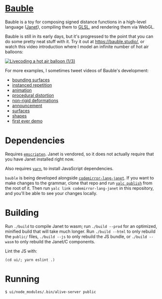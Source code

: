 # [Bauble](https://bauble.studio)

Bauble is a toy for composing signed distance functions in a high-level language ([Janet](https://janet-lang.org/)), compiling them to [GLSL](https://www.khronos.org/opengl/wiki/OpenGL_Shading_Language), and rendering them via WebGL.

Bauble is still in its early days, but it's progressed to the point that you can do some pretty neat stuff with it. Try it out at <https://bauble.studio/>, or watch this video introduction where I model an infinite number of hot air balloons:

[![Livecoding a hot air balloon (1/3)](https://img.youtube.com/vi/0-OtdjiR7dc/maxresdefault.jpg)](https://www.youtube.com/watch?v=0-OtdjiR7dc&list=PLjT5GDnW_UMBS6ih0kG7jWB0n1SnotnEu)

For more examples, I sometimes tweet videos of Bauble's development:

- [bounding surfaces](https://twitter.com/ianthehenry/status/1567709580792315904)
- [instanced repetition](https://twitter.com/ianthehenry/status/1566583962989842432)
- [animation](https://twitter.com/ianthehenry/status/1566081717592502274)
- [procedural distortion](https://twitter.com/ianthehenry/status/1565575515016085504)
- [non-rigid deformations](https://twitter.com/ianthehenry/status/1559778903324954624)
- [announcement](https://twitter.com/ianthehenry/status/1559049547099254785)
- [surfaces](https://twitter.com/ianthehenry/status/1557881955156275200)
- [shapes](https://twitter.com/ianthehenry/status/1554729639183937536)
- [first ever demo](https://twitter.com/ianthehenry/status/1551422839307190272)

# Dependencies

Requires [`emscripten`](https://emscripten.org/). Janet is vendored, so it does not actually require that you have Janet installed right now.

Also requires [`yarn`](https://yarnpkg.com/), to install JavaScript dependencies.

`bauble` is being developed alongside [`codemirror-lang-janet`](https://github.com/ianthehenry/codemirror-lang-janet). If you want to make changes to the grammar, clone that repo and run [`yalc publish`](https://github.com/wclr/yalc) from the root of it. Then run `yalc link codemirror-lang-janet` in this repository, and you'll be able to see your changes locally.

# Building

Run `./build` to compile Janet to wasm; run `./build --prod` for an optimized, minified build that will take much longer. Run `./build --html` to only rebuild the `public/` files, `./build --js` to only rebuild the JS bundle, or `./build --wasm` to only rebuild the Janet/C components.

Lint the JS with:

```
(cd ui/; yarn eslint .)
```

# Running

```
$ ui/node_modules/.bin/alive-server public
```
